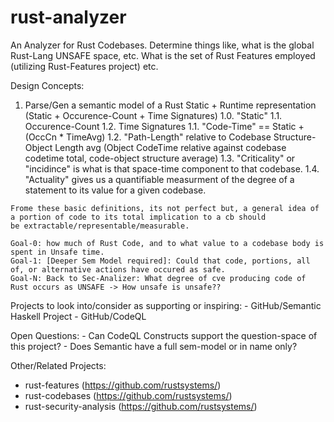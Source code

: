 # rust-analyzer
An Analyzer for Rust Codebases. Determine things like, what is the global Rust-Lang UNSAFE space, etc. What is the set of Rust Features employed (utilizing Rust-Features project) etc.

   Design Concepts:

   1. Parse/Gen a semantic model of a Rust Static + Runtime representation (Static + Occurence-Count + Time Signatures)
      1.0. "Static"
      1.1. Occurence-Count
      1.2. Time Signatures
      1.1. "Code-Time" == Static  + (OccCn * TimeAvg)
      1.2. "Path-Length" relative to Codebase Structure-Object Length 
            avg (Object CodeTime relative against codebase codetime total, code-object structure average) 
      1.3. "Criticality" or "incidince" is what is that space-time component to that codebase. 
      1.4. "Actuality" gives us a quantifiable measurment of the degree of a statement to its value for a given codebase. 

    Frome these basic definitions, its not perfect but, a general idea of a portion of code to its total implication to a cb should 
    be extractable/representable/measurable. 
    
    Goal-0: how much of Rust Code, and to what value to a codebase body is spent in Unsafe time. 
    Goal-1: [Deeper Sem Model required]: Could that code, portions, all of, or alternative actions have occured as safe. 
    Goal-N: Back to Sec-Analizer: What degree of cve producing code of Rust occurs as UNSAFE -> How unsafe is unsafe?? 

   Projects to look into/consider as supporting or inspiring:
      - GitHub/Semantic Haskell Project
      - GitHub/CodeQL


   Open Questions:
      - Can CodeQL Constructs support the question-space of this project?
      - Does Semantic have a full sem-model or in name only? 


Other/Related Projects:
   - rust-features (https://github.com/rustsystems/)
   - rust-codebases (https://github.com/rustsystems/)
   - rust-security-analysis (https://github.com/rustsystems/)
